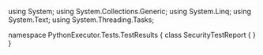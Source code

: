﻿using System;
using System.Collections.Generic;
using System.Linq;
using System.Text;
using System.Threading.Tasks;

namespace PythonExecutor.Tests.TestResults
{
    class SecurityTestReport
    {
    }
}
